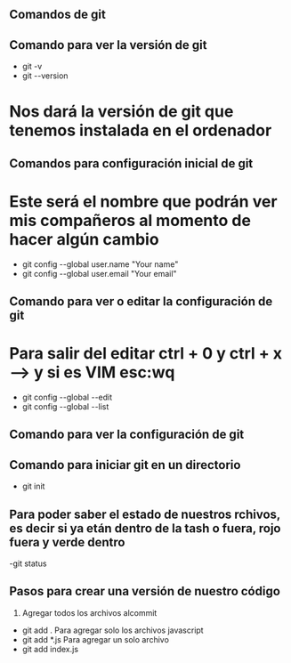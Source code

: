 ## Comandos de git

## Comando para ver la versión de git
- git -v
- git --version 
# Nos dará la versión de git que tenemos instalada en el ordenador


## Comandos para configuración inicial de git
# Este será el nombre que podrán ver mis compañeros al momento de hacer algún cambio
- git config --global user.name "Your name"
- git config --global user.email "Your email"


## Comando para ver o editar la configuración de git
# Para salir del editar ctrl + 0 y ctrl + x     --> y si es VIM esc:wq 
- git config --global --edit
- git config --global --list

## Comando para ver la configuración de git


## Comando para iniciar git en un directorio
- git init

## Para poder saber el estado de nuestros rchivos, es decir si ya etán dentro de la tash o fuera, rojo fuera y verde dentro
-git status

## Pasos para crear una versión de nuestro código
1. Agregar todos los archivos alcommit
- git add .
Para agregar solo los archivos javascript
- git add *.js
Para agregar un solo archivo
- git add index.js

